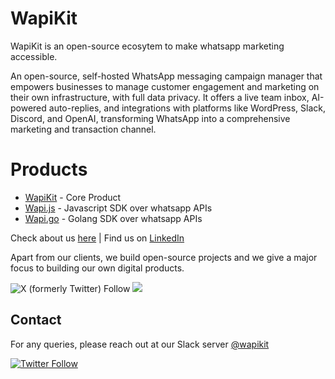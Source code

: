 # WapiKit

WapiKit is an open-source ecosytem to make whatsapp marketing accessible. 

An open-source, self-hosted WhatsApp messaging campaign manager that empowers businesses to manage customer engagement and marketing on their own infrastructure, with full data privacy. It offers a live team inbox, AI-powered auto-replies, and integrations with platforms like WordPress, Slack, Discord, and OpenAI, transforming WhatsApp into a comprehensive marketing and transaction channel.

# Products

- [WapiKit](https://github.com/wapikit/wapikit) - Core Product
- [Wapi.js](https://github.com/wapikit/wapi.js) - Javascript SDK over whatsapp APIs
- [Wapi.go](https://github.com/wapikit/wapi.go) - Golang SDK over whatsapp APIs
 
Check about us [here](https://wapikit.com/) | Find us on [LinkedIn](https://www.linkedin.com/company/wapikit/)

Apart from our clients, we build open-source projects and we give a major focus to building our own digital products.


![X (formerly Twitter) Follow](https://img.shields.io/twitter/follow/wapikit?style=for-the-badge&logo=X&logoColor=white)
 [![](https://img.shields.io/badge/Instagram-E4405F.svg?style=for-the-badge&logo=Instagram&logoColor=white)](https://www.instagram.com/wapikit/)

## Contact

For any queries, please reach out at our Slack server [@wapikit](https://join.slack.com/t/wapikit/shared_invite/zt-2kl7eg29s-4DfP9lFwojQg_yCcyW_w6Q)

[![Twitter Follow](https://img.shields.io/twitter/follow/wapikit.svg?style=social)](https://twitter.com/wapikit)
